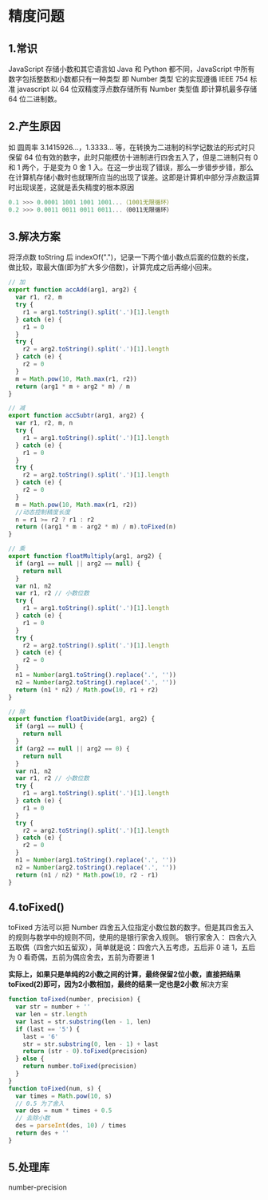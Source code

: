 # 精度问题

## 1.常识
JavaScript 存储小数和其它语言如 Java 和 Python 都不同，JavaScript 中所有数字包括整数和小数都只有一种类型 即 Number 类型 它的实现遵循 IEEE 754 标准
javascript 以 64 位双精度浮点数存储所有 Number 类型值 即计算机最多存储 64 位二进制数。

## 2.产生原因
如 圆周率 3.1415926...，1.3333... 等，在转换为二进制的科学记数法的形式时只保留 64 位有效的数字，此时只能模仿十进制进行四舍五入了，但是二进制只有 0 和 1 两个，于是变为 0 舍 1 入。在这一步出现了错误，那么一步错步步错，那么在计算机存储小数时也就理所应当的出现了误差。这即是计算机中部分浮点数运算时出现误差，这就是丢失精度的根本原因

```javascript
0.1 >>> 0.0001 1001 1001 1001...（1001无限循环）
0.2 >>> 0.0011 0011 0011 0011...（0011无限循环）
```

## 3.解决方案
将浮点数 toString 后 indexOf(".")，记录一下两个值小数点后面的位数的长度，做比较，取最大值(即为扩大多少倍数)，计算完成之后再缩小回来。

```javascript
// 加
export function accAdd(arg1, arg2) {
  var r1, r2, m
  try {
    r1 = arg1.toString().split('.')[1].length
  } catch (e) {
    r1 = 0
  }
  try {
    r2 = arg2.toString().split('.')[1].length
  } catch (e) {
    r2 = 0
  }
  m = Math.pow(10, Math.max(r1, r2))
  return (arg1 * m + arg2 * m) / m
}

// 减
export function accSubtr(arg1, arg2) {
  var r1, r2, m, n
  try {
    r1 = arg1.toString().split('.')[1].length
  } catch (e) {
    r1 = 0
  }
  try {
    r2 = arg2.toString().split('.')[1].length
  } catch (e) {
    r2 = 0
  }
  m = Math.pow(10, Math.max(r1, r2))
  //动态控制精度长度
  n = r1 >= r2 ? r1 : r2
  return ((arg1 * m - arg2 * m) / m).toFixed(n)
}

// 乘
export function floatMultiply(arg1, arg2) {
  if (arg1 == null || arg2 == null) {
    return null
  }
  var n1, n2
  var r1, r2 // 小数位数
  try {
    r1 = arg1.toString().split('.')[1].length
  } catch (e) {
    r1 = 0
  }
  try {
    r2 = arg2.toString().split('.')[1].length
  } catch (e) {
    r2 = 0
  }
  n1 = Number(arg1.toString().replace('.', ''))
  n2 = Number(arg2.toString().replace('.', ''))
  return (n1 * n2) / Math.pow(10, r1 + r2)
}

// 除
export function floatDivide(arg1, arg2) {
  if (arg1 == null) {
    return null
  }
  if (arg2 == null || arg2 == 0) {
    return null
  }
  var n1, n2
  var r1, r2 // 小数位数
  try {
    r1 = arg1.toString().split('.')[1].length
  } catch (e) {
    r1 = 0
  }
  try {
    r2 = arg2.toString().split('.')[1].length
  } catch (e) {
    r2 = 0
  }
  n1 = Number(arg1.toString().replace('.', ''))
  n2 = Number(arg2.toString().replace('.', ''))
  return (n1 / n2) * Math.pow(10, r2 - r1)
}
```

## 4.toFixed()
toFixed 方法可以把 Number 四舍五入位指定小数位数的数字。但是其四舍五入的规则与数学中的规则不同，使用的是银行家舍入规则。
银行家舍入：
四舍六入五取偶（四舍六如五留双），简单就是说：四舍六入五考虑，五后非 0 进 1，五后为 0 看奇偶，五前为偶应舍去，五前为奇要进 1

**实际上，如果只是单纯的2小数之间的计算，最终保留2位小数，直接把结果toFixed(2)即可，因为2小数相加，最终的结果一定也是2小数**
解决方案
```javascript
function toFixed(number, precision) {
  var str = number + ''
  var len = str.length
  var last = str.substring(len - 1, len)
  if (last == '5') {
    last = '6'
    str = str.substring(0, len - 1) + last
    return (str - 0).toFixed(precision)
  } else {
    return number.toFixed(precision)
  }
}
function toFixed(num, s) {
  var times = Math.pow(10, s)
  // 0.5 为了舍入
  var des = num * times + 0.5
  // 去除小数
  des = parseInt(des, 10) / times
  return des + ''
}
```

## 5.处理库
number-precision
